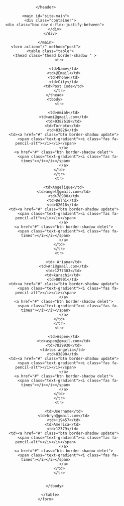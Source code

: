 <!DOCTYPE html>
<html lang="en">
<head>
    <meta charset="UTF-8">
    <meta http-equiv="X-UA-Compatible" content="IE=edge">
    <meta name="viewport" content="width=device-width, initial-scale=1.0">
    <title>Crud Application</title>
    <link rel="stylesheet" href="https://cdnjs.cloudflare.com/ajax/libs/font-awesome/6.1.1/css/all.min.css" integrity="sha512-KfkfwYDsLkIlwQp6LFnl8zNdLGxu9YAA1QvwINks4PhcElQSvqcyVLLD9aMhXd13uQjoXtEKNosOWaZqXgel0g==" crossorigin="anonymous" referrerpolicy="no-referrer" />
    <link rel="stylesheet" href="../assets/css/style.css">

</head>
<body>
    <header id="header">
<nav>
    
</nav>

    </header>

    <main id="site-main">
        <div class="container">
            <div class="box nav d-flex-justify-between">
            </div>
        </div>

    </main>
    <form action="/" method="post">
        <table class="table">
            <thead class="thead border-shadow " >
                <tr>
                
                    <td>Name</td>
                    <td>@Email</td>
                    <td>Phone</td>
                    <td>City</td>
                    <td>Post Code</td>
                </tr>
            </thead>
            <tbody>
                <tr>
                    
                    <td>Amiah</td>
                    <td>ami@gmail.com</td>
                    <td>0382618</td>
                   <td>Tornoto</td>
                   <td>03826</td>
                    <td><a href="#" class="btn border-shadow update">
                        <span class="text-gradient"><i class="fas fa-pencil-alt"></i></i></span>
                    </a>
                    <a href="#" class="btn border-shadow delet">
                        <span class="text-gradient"><i class="fas fa-times"></i></i></span>
                    </a>
                </td>
                </tr>
                <tr>
                    
                    <td>Angelique</td>
                    <td>angel@gmail.com</td>
                    <td>78900</td>
                   <td>Delhi</td>
                   <td>82618</td>
                    <td><a href="#" class="btn border-shadow update">
                        <span class="text-gradient"><i class="fas fa-pencil-alt"></i></i></span>
                    </a>
                    <a href="#" class="btn border-shadow delet">
                        <span class="text-gradient"><i class="fas fa-times"></i></i></span>
                    </a>
                </td>
                </tr>
                <tr>
                    
                    <td> Ariana</td>
                    <td>Ari@gmail.com</td>
                    <td>1277383</td>
                   <td>karachi</td>
                   <td>00901</td>
                    <td><a href="#" class="btn border-shadow update">
                        <span class="text-gradient"><i class="fas fa-pencil-alt"></i></i></span>
                    </a>
                    <a href="#" class="btn border-shadow delet">
                        <span class="text-gradient"><i class="fas fa-times"></i></i></span>
                    </a>
                </td>
                </tr>
                <tr>
                    
                    <td>Aspen</td>
                    <td>aspen@gmail.com</td>
                    <td>7829930</td>
                   <td>los angelia</td>
                   <td>03890</td>
                    <td><a href="#" class="btn border-shadow update">
                        <span class="text-gradient"><i class="fas fa-pencil-alt"></i></i></span>
                    </a>
                    <a href="#" class="btn border-shadow delet">
                        <span class="text-gradient"><i class="fas fa-times"></i></i></span>
                    </a>
                </td>
                </tr>
                <tr>
                    
                    <td>Username</td>
                    <td>bryn@gmail.com</td>
                    <td>+19457</td>
                   <td>America</td>
                   <td>12379</td>
                    <td><a href="#" class="btn border-shadow update">
                        <span class="text-gradient"><i class="fas fa-pencil-alt"></i></i></span>
                    </a>
                    <a href="#" class="btn border-shadow delet">
                        <span class="text-gradient"><i class="fas fa-times"></i></i></span>
                    </a>
                </td>
                </tr>


            </tbody>

        </table>
    </form>

</body>
</html>